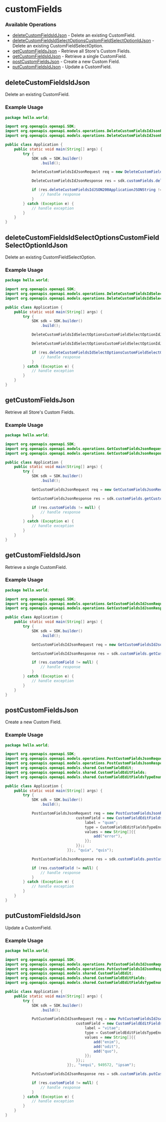 # customFields

### Available Operations

* [deleteCustomFieldsIdJson](#deletecustomfieldsidjson) - Delete an existing CustomField.
* [deleteCustomFieldsIdSelectOptionsCustomFieldSelectOptionIdJson](#deletecustomfieldsidselectoptionscustomfieldselectoptionidjson) - Delete an existing CustomFieldSelectOption.
* [getCustomFieldsJson](#getcustomfieldsjson) - Retrieve all Store's Custom Fields.
* [getCustomFieldsIdJson](#getcustomfieldsidjson) - Retrieve a single CustomField.
* [postCustomFieldsJson](#postcustomfieldsjson) - Create a new Custom Field.
* [putCustomFieldsIdJson](#putcustomfieldsidjson) - Update a CustomField.

## deleteCustomFieldsIdJson

Delete an existing CustomField.

### Example Usage

```java
package hello.world;

import org.openapis.openapi.SDK;
import org.openapis.openapi.models.operations.DeleteCustomFieldsIdJsonRequest;
import org.openapis.openapi.models.operations.DeleteCustomFieldsIdJsonResponse;

public class Application {
    public static void main(String[] args) {
        try {
            SDK sdk = SDK.builder()
                .build();

            DeleteCustomFieldsIdJsonRequest req = new DeleteCustomFieldsIdJsonRequest("doloribus", 958950, "architecto");            

            DeleteCustomFieldsIdJsonResponse res = sdk.customFields.deleteCustomFieldsIdJson(req);

            if (res.deleteCustomFieldsIdJSON200ApplicationJSONString != null) {
                // handle response
            }
        } catch (Exception e) {
            // handle exception
        }
    }
}
```

## deleteCustomFieldsIdSelectOptionsCustomFieldSelectOptionIdJson

Delete an existing CustomFieldSelectOption.

### Example Usage

```java
package hello.world;

import org.openapis.openapi.SDK;
import org.openapis.openapi.models.operations.DeleteCustomFieldsIdSelectOptionsCustomFieldSelectOptionIdJsonRequest;
import org.openapis.openapi.models.operations.DeleteCustomFieldsIdSelectOptionsCustomFieldSelectOptionIdJsonResponse;

public class Application {
    public static void main(String[] args) {
        try {
            SDK sdk = SDK.builder()
                .build();

            DeleteCustomFieldsIdSelectOptionsCustomFieldSelectOptionIdJsonRequest req = new DeleteCustomFieldsIdSelectOptionsCustomFieldSelectOptionIdJsonRequest("mollitia", 208876, 635059, "consequuntur");            

            DeleteCustomFieldsIdSelectOptionsCustomFieldSelectOptionIdJsonResponse res = sdk.customFields.deleteCustomFieldsIdSelectOptionsCustomFieldSelectOptionIdJson(req);

            if (res.deleteCustomFieldsIdSelectOptionsCustomFieldSelectOptionIdJSON200ApplicationJSONString != null) {
                // handle response
            }
        } catch (Exception e) {
            // handle exception
        }
    }
}
```

## getCustomFieldsJson

Retrieve all Store's Custom Fields.

### Example Usage

```java
package hello.world;

import org.openapis.openapi.SDK;
import org.openapis.openapi.models.operations.GetCustomFieldsJsonRequest;
import org.openapis.openapi.models.operations.GetCustomFieldsJsonResponse;

public class Application {
    public static void main(String[] args) {
        try {
            SDK sdk = SDK.builder()
                .build();

            GetCustomFieldsJsonRequest req = new GetCustomFieldsJsonRequest("repellat", "mollitia");            

            GetCustomFieldsJsonResponse res = sdk.customFields.getCustomFieldsJson(req);

            if (res.customFields != null) {
                // handle response
            }
        } catch (Exception e) {
            // handle exception
        }
    }
}
```

## getCustomFieldsIdJson

Retrieve a single CustomField.

### Example Usage

```java
package hello.world;

import org.openapis.openapi.SDK;
import org.openapis.openapi.models.operations.GetCustomFieldsIdJsonRequest;
import org.openapis.openapi.models.operations.GetCustomFieldsIdJsonResponse;

public class Application {
    public static void main(String[] args) {
        try {
            SDK sdk = SDK.builder()
                .build();

            GetCustomFieldsIdJsonRequest req = new GetCustomFieldsIdJsonRequest("occaecati", 253291, "commodi");            

            GetCustomFieldsIdJsonResponse res = sdk.customFields.getCustomFieldsIdJson(req);

            if (res.customField != null) {
                // handle response
            }
        } catch (Exception e) {
            // handle exception
        }
    }
}
```

## postCustomFieldsJson

Create a new Custom Field.

### Example Usage

```java
package hello.world;

import org.openapis.openapi.SDK;
import org.openapis.openapi.models.operations.PostCustomFieldsJsonRequest;
import org.openapis.openapi.models.operations.PostCustomFieldsJsonResponse;
import org.openapis.openapi.models.shared.CustomFieldEdit;
import org.openapis.openapi.models.shared.CustomFieldEditFields;
import org.openapis.openapi.models.shared.CustomFieldEditFieldsTypeEnum;

public class Application {
    public static void main(String[] args) {
        try {
            SDK sdk = SDK.builder()
                .build();

            PostCustomFieldsJsonRequest req = new PostCustomFieldsJsonRequest(                new CustomFieldEdit() {{
                                customField = new CustomFieldEditFields() {{
                                    label = "quam";
                                    type = CustomFieldEditFieldsTypeEnum.SELECTION;
                                    values = new String[]{{
                                        add("error"),
                                    }};
                                }};;
                            }};, "quia", "quis");            

            PostCustomFieldsJsonResponse res = sdk.customFields.postCustomFieldsJson(req);

            if (res.customField != null) {
                // handle response
            }
        } catch (Exception e) {
            // handle exception
        }
    }
}
```

## putCustomFieldsIdJson

Update a CustomField.

### Example Usage

```java
package hello.world;

import org.openapis.openapi.SDK;
import org.openapis.openapi.models.operations.PutCustomFieldsIdJsonRequest;
import org.openapis.openapi.models.operations.PutCustomFieldsIdJsonResponse;
import org.openapis.openapi.models.shared.CustomFieldEdit;
import org.openapis.openapi.models.shared.CustomFieldEditFields;
import org.openapis.openapi.models.shared.CustomFieldEditFieldsTypeEnum;

public class Application {
    public static void main(String[] args) {
        try {
            SDK sdk = SDK.builder()
                .build();

            PutCustomFieldsIdJsonRequest req = new PutCustomFieldsIdJsonRequest(                new CustomFieldEdit() {{
                                customField = new CustomFieldEditFields() {{
                                    label = "vitae";
                                    type = CustomFieldEditFieldsTypeEnum.INPUT;
                                    values = new String[]{{
                                        add("enim"),
                                        add("odit"),
                                        add("quo"),
                                    }};
                                }};;
                            }};, "sequi", 949572, "ipsam");            

            PutCustomFieldsIdJsonResponse res = sdk.customFields.putCustomFieldsIdJson(req);

            if (res.customField != null) {
                // handle response
            }
        } catch (Exception e) {
            // handle exception
        }
    }
}
```
